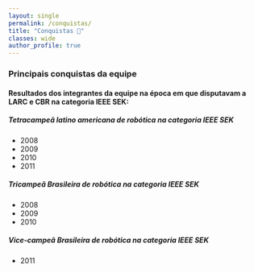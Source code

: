 ```yaml
---
layout: single
permalink: /conquistas/
title: "Conquistas 🏅"
classes: wide
author_profile: true
---
```


### Principais conquistas da equipe

#### Resultados dos integrantes da equipe na época em que disputavam a LARC e CBR na categoria IEEE SEK:

##### Tetracampeã latino americana de robótica na categoria IEEE SEK
- 2008
- 2009
- 2010
- 2011

##### Tricampeã Brasileira de robótica na categoria IEEE SEK
- 2008
- 2009
- 2010

##### Vice-campeã Brasileira de robótica na categoria IEEE SEK
- 2011
